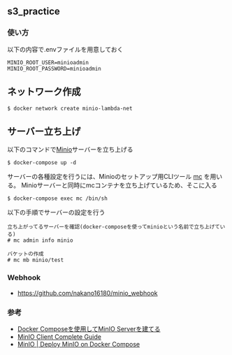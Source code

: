 ## s3_practice

### 使い方
以下の内容で.envファイルを用意しておく

```
MINIO_ROOT_USER=minioadmin
MINIO_ROOT_PASSWORD=minioadmin
```

## ネットワーク作成

```
$ docker network create minio-lambda-net
```

## サーバー立ち上げ
以下のコマンドで[Minio](https://docs.min.io/)サーバーを立ち上げる

```
$ docker-compose up -d
```

サーバーの各種設定を行うには、Minioのセットアップ用CLIツール [mc](https://docs.min.io/docs/minio-client-complete-guide.html) を用いる。
Minioサーバーと同時にmcコンテナを立ち上げているため、そこに入る

```
$ docker-compose exec mc /bin/sh
```

以下の手順でサーバーの設定を行う

```
立ち上がってるサーバーを確認(docker-composeを使ってminioという名前で立ち上げている)
# mc admin info minio

バケットの作成
# mc mb minio/test
```

### Webhook
  - https://github.com/nakano16180/minio_webhook

### 参考
  - [Docker Composeを使用してMinIO Serverを建てる](https://blog.ri52dksla.dev/posts/minio-docker-compose/)
  - [MinIO Client Complete Guide](https://docs.min.io/docs/minio-client-complete-guide.html)
  - [MinIO | Deploy MinIO on Docker Compose](https://docs.min.io/docs/deploy-minio-on-docker-compose.html)